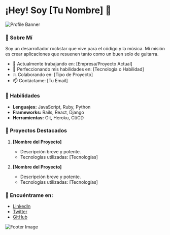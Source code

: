 # ¡Hey! Soy [Tu Nombre] 🎸

![Profile Banner](https://example.com/tu-imagen-de-banner.jpg)

### 🎸 Sobre Mí

Soy un desarrollador rockstar que vive para el código y la música. Mi misión es crear aplicaciones que resuenen tanto como un buen solo de guitarra.

- 🎸 Actualmente trabajando en: [Empresa/Proyecto Actual]
- 🤘 Perfeccionando mis habilidades en: [Tecnología o Habilidad]
- 💥 Colaborando en: [Tipo de Proyecto]
- 📫 Contáctame: [Tu Email]

### 🎸 Habilidades

- **Lenguajes:** JavaScript, Ruby, Python
- **Frameworks:** Rails, React, Django
- **Herramientas:** Git, Heroku, CI/CD

### 🎸 Proyectos Destacados

1. **[Nombre del Proyecto]**
   - Descripción breve y potente.
   - Tecnologías utilizadas: [Tecnologías]

2. **[Nombre del Proyecto]**
   - Descripción breve y potente.
   - Tecnologías utilizadas: [Tecnologías]

### 🎸 Encuéntrame en:

- [LinkedIn](https://linkedin.com/in/tu-usuario)
- [Twitter](https://twitter.com/tu-usuario)
- [GitHub](https://github.com/tu-usuario)

![Footer Image](https://example.com/tu-imagen-de-footer.jpg)
